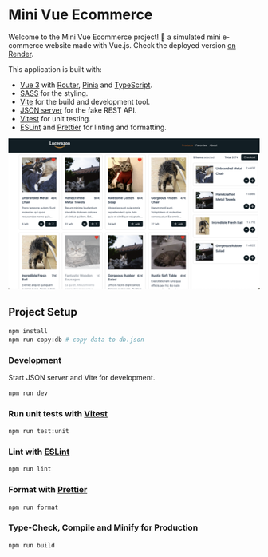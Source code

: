 # Mini Vue Ecommerce

Welcome to the Mini Vue Ecommerce project! 🤗 a simulated mini e-commerce website made with Vue.js. Check the deployed version [on Render](https://mini-vue-ecommerce.onrender.com/).

This application is built with:

- [Vue 3](https://vuejs.org/) with [Router](https://router.vuejs.org/), [Pinia](https://pinia.vuejs.org/) and [TypeScript](https://www.typescriptlang.org/).
- [SASS](https://sass-lang.com/) for the styling.
- [Vite](https://vitejs.dev/) for the build and development tool.
- [JSON server](https://github.com/typicode/json-server) for the fake REST API.
- [Vitest](https://vitest.dev/) for unit testing.
- [ESLint](https://eslint.org/) and [Prettier](https://prettier.io/) for linting and formatting.

![Mini Vue Ecommerce](./design-mockups/desktop-view.png)

## Project Setup

```sh
npm install
npm run copy:db # copy data to db.json
```

### Development

Start JSON server and Vite for development.

```sh
npm run dev
```

### Run unit tests with [Vitest](https://vitest.dev/)

```sh
npm run test:unit
```

### Lint with [ESLint](https://eslint.org/)

```sh
npm run lint
```

### Format with [Prettier](https://prettier.io/)

```sh
npm run format
```

### Type-Check, Compile and Minify for Production

```sh
npm run build
```
